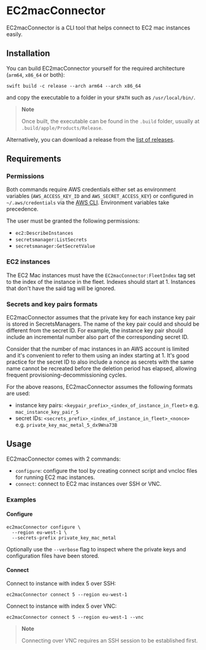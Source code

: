 # EC2macConnector

EC2macConnector is a CLI tool that helps connect to EC2 mac instances easily.

## Installation

You can build EC2macConnector yourself for the required architecture (`arm64`, `x86_64` or both):

```
swift build -c release --arch arm64 --arch x86_64
```

and copy the executable to a folder in your `$PATH` such as `/usr/local/bin/`.

> **Note**
> 
> Once built, the executable can be found in the `.build` folder, usually at `.build/apple/Products/Release`. 

Alternatively, you can download a release from the [list of releases](https://github.com/albertodebortoli/EC2macConnector/releases).


## Requirements

### Permissions

Both commands require AWS credentials either set as environment variables (`AWS_ACCESS_KEY_ID` and `AWS_SECRET_ACCESS_KEY`) or configured in `~/.aws/credentials` via the [AWS CLI](https://aws.amazon.com/cli/). Environment variables take precedence.

The user must be granted the following permissions:

- `ec2:DescribeInstances`
- `secretsmanager:ListSecrets`
- `secretsmanager:GetSecretValue`

### EC2 instances

The EC2 Mac instances must have the `EC2macConnector:FleetIndex` tag set to the index of the instance in the fleet. Indexes should start at 1.
Instances that don't have the said tag will be ignored.


### Secrets and key pairs formats

EC2macConnector assumes that the private key for each instance key pair is stored in SecretsManagers. The name of the key pair could and should be different from the secret ID.
For example, the instance key pair should include an incremental number also part of the corresponding secret ID.

Consider that the number of mac instances in an AWS account is limited and it's convenient to refer to them using an index starting at 1.
It's good practice for the secret ID to also include a nonce as secrets with the same name cannot be recreated before the deletion period has elapsed, allowing frequent provisioning-decommissioning cycles.

For the above reasons, EC2macConnector assumes the following formats are used:

- instance key pairs: `<keypair_prefix>_<index_of_instance_in_fleet>` e.g. `mac_instance_key_pair_5`
- secret IDs: `<secrets_prefix>_<index_of_instance_in_fleet>_<nonce>` e.g. `private_key_mac_metal_5_dx9Wna73B`


## Usage

EC2macConnector comes with 2 commands:

- `configure`: configure the tool by creating connect script and vncloc files for running EC2 mac instances.
- `connect`: connect to EC2 mac instances over SSH or VNC.

### Examples

#### Configure

```
ec2macConnector configure \
  --region eu-west-1 \
  --secrets-prefix private_key_mac_metal
```

Optionally use the `--verbose` flag to inspect where the private keys and configuration files have been stored.

#### Connect

Connect to instance with index 5 over SSH:

```
ec2macConnector connect 5 --region eu-west-1
```

Connect to instance with index 5 over VNC:

```
ec2macConnector connect 5 --region eu-west-1 --vnc
```

> **Note**
> 
> Connecting over VNC requires an SSH session to be established first.
